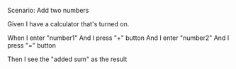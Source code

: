 Scenario: Add two numbers

Given I have a calculator that's turned on.

When I enter "number1" And I press "+" button And I enter "number2" And I press "=" button

Then I see the "added sum" as the result